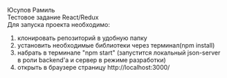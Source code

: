 Юсупов Рамиль  
Тестовое задание React/Redux  
Для запуска проекта необходимо:  
1. клонировать репозиторий в удобную папку
2. установить необходимые библиотеки через терминал(npm install)
3. набрать в терминале "npm start" (запустится локальный json-server в роли backend'а и сервер в режиме разработки)
4. открыть в браузере страницу http://localhost:3000/
